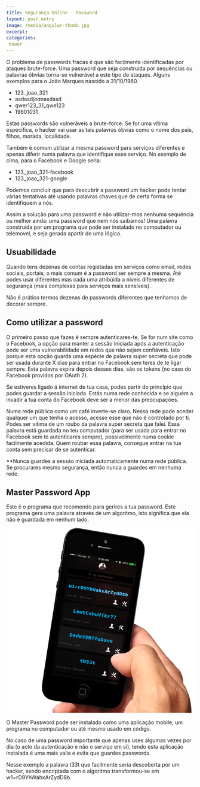 ```yaml
---
title: Segurança Online - Password
layout: post_entry
image: /media/angular-thumb.jpg
excerpt: 
categories:
 bower
---
```


O problema de passwords fracas é que são facilmente identificadas por ataques brute-force. Uma password que seja construída por sequências ou palavras óbvias torna-se vulnerável a este tipo de ataques. Alguns exemplos para o João Marques nascido a 31/10/1960.

 * 123_joao_321
 * asdasd*joao*asdasd
 * qwer123_31_qwe123
 * 1960*10*31

Estas passwords são vulneráveis a brute-force. Se for uma vítima específica, o hacker vai usar as tais palavras óbvias como o nome dos pais, filhos, morada, localidade.

Também é comum utilizar a mesma password para serviços diferentes e apenas diferir numa palavra que identifique esse serviço. No exemplo de cima, para o Facebook e Google seria:

 * 123_joao_321-facebook
 * 123_joao_321-google

Podemos concluír que para descubrir a password um hacker pode tentar várias tentativas até usando palavras chaves que de certa forma se identifiquem a nós.

Assim a solução para uma password é não utilizar-mos nenhuma sequência ou melhor ainda: uma password que nem nós saibamos! Uma palavra construída por um programa que pode ser instalado no computador ou telemovel, e seja gerada apartir de uma lógica.

## Usuabilidade

Quando tens dezenas de contas registadas em serviços como email, redes sociais, portais, o mais comum é a password ser sempre a mesma. Até podes usar diferentes mas cada uma atribúida a níveis diferentes de segurança (mais complexas para serviços mais sensíveis).

Não é prático termos dezenas de passwords diferentes que tenhamos de decorar sempre. 


## Como utilizar a password

O primeiro passo que fazes é sempre autenticares-te. Se for num site como o Facebook, a opção para manter a sessão iniciada após a autenticação pode ser uma vulnerabilidade em redes que não sejam confiáveis. Isto porque esta opção guarda uma espécie de palavra super secreta que pode ser usada durante X dias para entrar no Facebook sem teres de te ligar sempre. Esta palavra expira depois desses dias, são os tokens (no caso do Facebook providos por OAuth 2).

Se estiveres ligado á internet de tua casa, podes partir do princípio que podes guardar a sessão iniciada. Estás numa rede conhecida e se alguém a invadir a tua conta do Facebook deve ser a menor das preocupações.

Numa rede pública como um café inverte-se claro. Nessa rede pode aceder qualquer um que tenha o acesso, acesso esse que não é controlado por ti. Podes ser vítima de um roubo da palavra super secreta que falei. Essa palavra está guardada no teu computador (para ser usada para entrar no Facebook sem te autenticares sempre), possivelmente numa cookie facilmente acedida. Quem roubar essa palavra, consegue entrar na tua conta sem precisar de se autenticar.

**Nunca guardes a sessão iniciada automaticamente numa rede pública. Se procurares mesmo segurança, então nunca a guardes em nenhuma rede.



## Master Password App 

Este é o programa que recomendo para gerires a tua password. Este programa gera uma palavra através de um algoritmo, isto significa que ela não é guardada em nenhum lado.

<img class="post-entry__image" src="/media/posts/seguranca-pw-1.png" />

O Master Password pode ser instalado como uma aplicação mobile, um programa no computador ou até mesmo usado em código.

No caso de uma password importante que apenas uses algumas vezes por dia (o acto da autenticação e não o serviço em si), tendo esta aplicação instalada é uma mais valia e evita que guardes passwords.

Nesse exemplo a palavra t33t que facilmente seria descoberta por um hacker, sendo encriptada com o algoritmo transformou-se em w1=rD9YhWahxArZydD8b.

